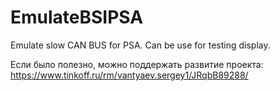 # EmulateBSIPSA
Emulate slow CAN BUS for PSA. Can be use for testing display.

Если было полезно, можно поддержать развитие проекта: https://www.tinkoff.ru/rm/vantyaev.sergey1/JRqbB89288/
